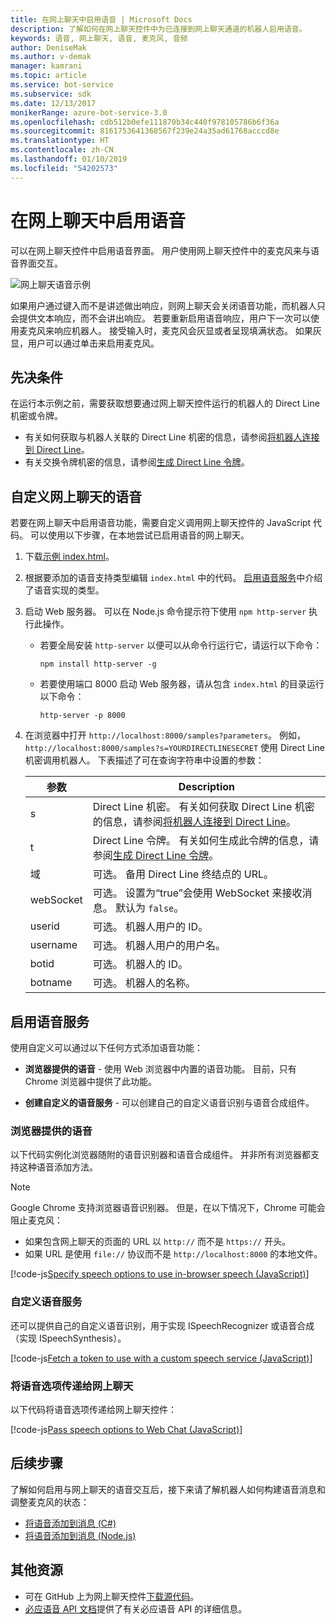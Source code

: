 ```yaml
---
title: 在网上聊天中启用语音 | Microsoft Docs
description: 了解如何在网上聊天控件中为已连接到网上聊天通道的机器人启用语音。
keywords: 语音, 网上聊天, 语音, 麦克风, 音频
author: DeniseMak
ms.author: v-demak
manager: kamrani
ms.topic: article
ms.service: bot-service
ms.subservice: sdk
ms.date: 12/13/2017
monikerRange: azure-bot-service-3.0
ms.openlocfilehash: cdb512b0efe111870b34c440f978105786b6f36a
ms.sourcegitcommit: 8161753641368567f239e24a35ad61768acccd8e
ms.translationtype: HT
ms.contentlocale: zh-CN
ms.lasthandoff: 01/10/2019
ms.locfileid: "54202573"
---
```

# <a name="enable-speech-in-web-chat"></a>在网上聊天中启用语音
可以在网上聊天控件中启用语音界面。 用户使用网上聊天控件中的麦克风来与语音界面交互。

![网上聊天语音示例](~/media/bot-service-channel-webchat/webchat-sample-speech.png)

如果用户通过键入而不是讲述做出响应，则网上聊天会关闭语音功能，而机器人只会提供文本响应，而不会讲出响应。 若要重新启用语音响应，用户下一次可以使用麦克风来响应机器人。 接受输入时，麦克风会灰显或者呈现填满状态。 如果灰显，用户可以通过单击来启用麦克风。

## <a name="prerequisites"></a>先决条件

  在运行本示例之前，需要获取想要通过网上聊天控件运行的机器人的 Direct Line 机密或令牌。 
  * 有关如何获取与机器人关联的 Direct Line 机密的信息，请参阅[将机器人连接到 Direct Line](bot-service-channel-connect-directline.md)。
  * 有关交换令牌机密的信息，请参阅[生成 Direct Line 令牌](rest-api/bot-framework-rest-direct-line-3-0-authentication.md)。

## <a name="customizing-web-chat-for-speech"></a>自定义网上聊天的语音
若要在网上聊天中启用语音功能，需要自定义调用网上聊天控件的 JavaScript 代码。 可以使用以下步骤，在本地尝试已启用语音的网上聊天。

1. 下载[示例 index.html](https://aka.ms/web-chat-speech-sample)。 <!-- this aka.ms link needs to be updated if the sample location changes -->
2. 根据要添加的语音支持类型编辑 `index.html` 中的代码。 [启用语音服务](#enable-speech-services)中介绍了语音实现的类型。 
3. 启动 Web 服务器。 可以在 Node.js 命令提示符下使用 `npm http-server` 执行此操作。

   * 若要全局安装 `http-server` 以便可以从命令行运行它，请运行以下命令：

     ```
     npm install http-server -g
     ```

   * 若要使用端口 8000 启动 Web 服务器，请从包含 `index.html` 的目录运行以下命令：

     ```
     http-server -p 8000
     ```
4. 在浏览器中打开 `http://localhost:8000/samples?parameters`。 例如，`http://localhost:8000/samples?s=YOURDIRECTLINESECRET` 使用 Direct Line 机密调用机器人。 下表描述了可在查询字符串中设置的参数：

   | 参数 | Description |
   |-----------|-------------|
   | s | Direct Line 机密。 有关如何获取 Direct Line 机密的信息，请参阅[将机器人连接到 Direct Line](bot-service-channel-connect-directline.md)。 |
   | t | Direct Line 令牌。 有关如何生成此令牌的信息，请参阅[生成 Direct Line 令牌](rest-api/bot-framework-rest-direct-line-3-0-authentication.md)。 |
   | 域 | 可选。 备用 Direct Line 终结点的 URL。  |
   | webSocket | 可选。 设置为“true”会使用 WebSocket 来接收消息。 默认为 `false`。 |
   | userid | 可选。 机器人用户的 ID。  |
   | username | 可选。 机器人用户的用户名。  |
   | botid | 可选。 机器人的 ID。 |
   | botname | 可选。 机器人的名称。 |


## <a name="enable-speech-services"></a>启用语音服务
使用自定义可以通过以下任何方式添加语音功能：

* **浏览器提供的语音** - 使用 Web 浏览器中内置的语音功能。 目前，只有 Chrome 浏览器中提供了此功能。
<!--* **Use Bing Speech service** - You can use the Bing Speech service to provide speech recognition and synthesis. This way of access speech functionality is supported by a variety of browsers. In this case, the processing is done on a server instead of on the browser.-->
* **创建自定义的语音服务** - 可以创建自己的自定义语音识别与语音合成组件。

### <a name="browser-provided-speech"></a>浏览器提供的语音

以下代码实例化浏览器随附的语音识别器和语音合成组件。 并非所有浏览器都支持这种语音添加方法。 

> [!NOTE] 
> Google Chrome 支持浏览器语音识别器。 但是，在以下情况下，Chrome 可能会阻止麦克风：
> * 如果包含网上聊天的页面的 URL 以 `http://` 而不是 `https://` 开头。
> * 如果 URL 是使用 `file://` 协议而不是 `http://localhost:8000` 的本地文件。

[!code-js[Specify speech options to use in-browser speech (JavaScript)](./includes/code/bot-service-channel-connect-webchat-speech.js#BrowserSpeech)]

<!--### Bing Speech service

The following code instantiates speech recognizer and speech synthesis components that use the Bing Speech service. The recognition and generation of speech is performed on the server. This mechanism is supported in multiple browsers. 

> [!TIP]
> You can use speech recognition priming to improve your bot's speech recognition accuracy if you use the Bing Speech service. For more information, check out the [Speech Support in Bot Framework](https://blog.botframework.com/2017/06/26/Speech-To-Text) blog post.

[!code-js[Specify speech options to use the Bing Speech API (JavaScript)](./includes/code/bot-service-channel-connect-webchat-speech.js#BingSpeech)]

#### Use the Bing Speech service with a token

You also have the option to enable Cognitive Services speech recognition using a token. The token is generated in a secure back end using your API key.

The following example code shows how the token fetch is done from a secure back end to avoid exposing the API key.

[!code-js[Fetch a token to use with the Bing Speech API (JavaScript)](./includes/code/bot-service-channel-connect-webchat-speech.js#FetchToken)]
-->
### <a name="custom-speech-service"></a>自定义语音服务

还可以提供自己的自定义语音识别，用于实现 ISpeechRecognizer 或语音合成（实现 ISpeechSynthesis）。 

[!code-js[Fetch a token to use with a custom speech service (JavaScript)](./includes/code/bot-service-channel-connect-webchat-speech.js#CustomSpeechService)]

### <a name="pass-the-speech-options-to-web-chat"></a>将语音选项传递给网上聊天

以下代码将语音选项传递给网上聊天控件：

[!code-js[Pass speech options to Web Chat (JavaScript)](./includes/code/bot-service-channel-connect-webchat-speech.js#PassSpeechOptionsToWebChat)]

## <a name="next-steps"></a>后续步骤
了解如何启用与网上聊天的语音交互后，接下来请了解机器人如何构建语音消息和调整麦克风的状态：
* [将语音添加到消息 (C#)](dotnet/bot-builder-dotnet-text-to-speech.md)
* [将语音添加到消息 (Node.js)](nodejs/bot-builder-nodejs-text-to-speech.md)

## <a name="additional-resources"></a>其他资源

* 可在 GitHub 上为网上聊天控件[下载源代码](https://github.com/Microsoft/BotFramework-WebChat)。
* [必应语音 API 文档](https://docs.microsoft.com/azure/cognitive-services/speech/home)提供了有关必应语音 API 的详细信息。

